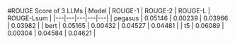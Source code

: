 #ROUGE Score of 3 LLMs
| Model | ROUGE-1 | ROUGE-2 | ROUGE-L | ROUGE-Lsum |
|---|---|---|---|---|
| pegasus | 0.05146 | 0.00239 | 0.03966 | 0.03982 |
| bert | 0.05165 | 0.00432 | 0.04527 | 0.04481 |
| t5 | 0.06089 | 0.00304 | 0.04584 | 0.04621 |
